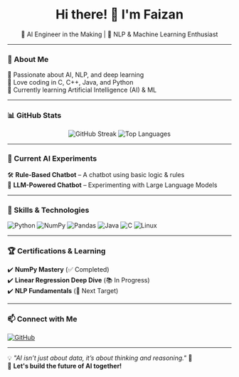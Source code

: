 <h1 align="center">Hi there! 👋 I'm Faizan</h1>

<p align="center">
  🚀 AI Engineer in the Making | 🧠 NLP & Machine Learning Enthusiast 
</p>

---

### 🧠 About Me  
🔹 Passionate about AI, NLP, and deep learning  
🔹 Love coding in C, C++, Java, and Python  
🔹 Currently learning  Artificial Intelligence (AI) &  ML  

---

### 📊 GitHub Stats  
<p align="center">
  <img src="https://github-readme-streak-stats.herokuapp.com?user=Faizanfarhad&theme=tokyonight" alt="GitHub Streak" />
<img src="https://github-readme-stats-sigma-five.vercel.app/api/top-langs/?username=Faizanfarhad&layout=compact&theme=tokyonight" alt="Top Languages" />
</p>

---

### 🤖 Current AI Experiments  
🛠️ **Rule-Based Chatbot** – A chatbot using basic logic & rules  
🧠 **LLM-Powered Chatbot** – Experimenting with Large Language Models 

---

### 🚀 Skills & Technologies  
![Python](https://img.shields.io/badge/Python-FFD43B?style=for-the-badge&logo=python&logoColor=blue)
![NumPy](https://img.shields.io/badge/NumPy-013243?style=for-the-badge&logo=numpy&logoColor=white)
![Pandas](https://img.shields.io/badge/Pandas-150458?style=for-the-badge&logo=pandas&logoColor=white)
![Java](https://img.shields.io/badge/Java-ED8B00?style=for-the-badge&logo=java&logoColor=white)
![C](https://img.shields.io/badge/C-00599C?style=for-the-badge&logo=c&logoColor=white)
![Linux](https://img.shields.io/badge/Linux-FCC624?style=for-the-badge&logo=linux&logoColor=black)

---

### 🏆 Certifications & Learning  
✔️ **NumPy Mastery** (✅ Completed)  
✔️ **Linear Regression Deep Dive** (📚 In Progress)  
✔️ **NLP Fundamentals** (📌 Next Target)  

---

### 📫 Connect with Me  
[![GitHub](https://img.shields.io/badge/GitHub-black?style=for-the-badge&logo=github)](https://github.com/Faizanfarhad)

---

💡 _"AI isn’t just about data, it’s about thinking and reasoning."_ 🚀  
🔗 **Let's build the future of AI together!**  
